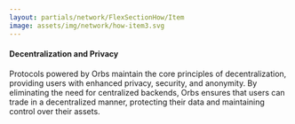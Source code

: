 ```yaml
---
layout: partials/network/FlexSectionHow/Item
image: assets/img/network/how-item3.svg
---
```


#### Decentralization and Privacy

Protocols powered by Orbs maintain the core principles of decentralization, providing users with enhanced privacy, security, and anonymity. By eliminating the need for centralized backends, Orbs ensures that users can trade in a decentralized manner, protecting their data and maintaining control over their assets.
